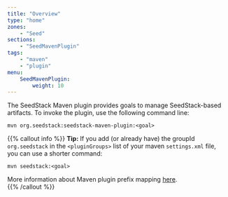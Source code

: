```yaml
---
title: "Overview"
type: "home"
zones:
    - "Seed"
sections:
    - "SeedMavenPlugin"
tags:
    - "maven"
    - "plugin"
menu:
    SeedMavenPlugin:
        weight: 10
---
```


The SeedStack Maven plugin provides goals to manage SeedStack-based artifacts. To invoke the plugin, use the following 
command line:

    mvn org.seedstack:seedstack-maven-plugin:<goal>

{{% callout info %}}
**Tip:** If you add (or already have) the groupId `org.seedstack` in the `<pluginGroups>` list of 
your maven `settings.xml` file, you can use a shorter command:
 
    mvn seedstack:<goal>
                
More information about Maven plugin prefix mapping [here](http://maven.apache.org/guides/introduction/introduction-to-plugin-prefix-mapping.html).        
{{% /callout %}}
